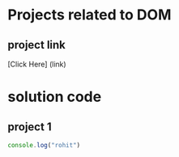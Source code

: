 # Projects related to DOM

## project link
[Click Here] (link)

# solution code

## project 1

```javascript
console.log("rohit")

```
